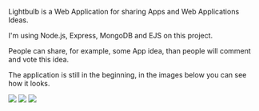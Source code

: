 Lightbulb is a Web Application for sharing Apps and Web Applications Ideas.

I'm using Node.js, Express, MongoDB and EJS on this project.

People can share, for example, some App idea, than people will comment and vote this idea.

The application is still in the beginning, in the images below you can see how it looks.

<img src="https://lh3.googleusercontent.com/DTNjCYiVwzekZW30kSMbxZSyFmnn1G6hl7_UGIrv9Ze3HEkDEI8aZb775OOUvVMgE5d1dmmmI6pgqQ0t9Z0ybBHdF10TZirOem9rXqjDy-lwcxIHKNrC0CKlro7LDKxUEfZw-dv3iiXRBz0OA7s3b0BIDrgwSf6tVi-2yEHKmvlI-z8Fvr9amIJPuFQoi3hl6IsLx8RlfkWGOhDNLimuQBSMtEtuZRKZwAmvKeAUKqQntZw6FWYYBg8ydyrw5V_msmiz9n8-2Teow5vLu_RtUusbSZWFZuNGfXJAmEGZZRazaIJBKkRZDptx7QclYYeE_UDFXaS0_Eq39pOThvg5oKQOA5ry5fA89JCYkcqfHnf3Ix1gxzZhXg7bh0ftbuAIDtMjj5a7KGqC0n3uCOoBJPw-idjBNmEi9lRBIIrDFvBKchNKWiTrujuCkYEKURrhAssbQKverbSICFyVP6FSnhV9HQSzItAcF3Xhyfy4SkohmoW6aL85-xqCPBbue_YZa6CNrpSLiYuSNl9sJyHYY0kHXKafNZ1oJjrbZ_ar7OhnN9iRQMCfOwOKwQ1Pwr1ENbLOuT7xpw8uQCIVr_xpB-0QVRe4ohOG1YO9mNedNfQ4R-TVcazVczp_fYM5iBLTIzPBWmF8MhhNQaWFJ8yycYDPG_mxBhhBhRaAZMia127f8OVT8srXIlL_tARL4VnKSaZZlz7zqg4N6t_owNbuFDYm=w1113-h625-no">

<img src="https://lh3.googleusercontent.com/yjaOyH533dDAIl-44-2fm27YWoWaE3Mz0oyfehIERd6dYj_JSHNbGach6E2dNm6-M60x3mAW8AWoorUFkibuxBgfHYSWP4LCTC_BS5Gy1dNpyARaadN7_Fu3DGUGet3YYuuhuv3mSt3YDOMw1Y6dagbZgRb2pGWm7SEJCg_X6lsyUNz6E-Rx3qcOKBa9d6egx73hOljdx60zEVkk2kaS_Ab7yYt1yFBgrNB7o2PCd9BBbkWDeVqxliWtmWq8hfuIDiyKsVwkZVyQbv8MMwNLqB8EGJ9p1u_5_ocKgb5D2BrlQEXBoXbgscG9YS_KRx1TSe-eaFgsnI7lJXMd1N42qg3ovH55GwFIqmV6ORb30LBx1EldseFbBsy_aDrpwFQ35RITq1_OGpx0DN8TYvhBtDGSlamK73tS8G3kuFEftondxwBOWgCdAP4GCdapp9t827Q-dCjbV4qXy06OOSNuWHuv79UMM5xlqWy8Kutmzt14w-1W5PlCDV4Gr1ykSknChsNSeuNwMUzUfkOgQpVhOYWQbB4gDAFob9Hzp_Jp5ygQlBsx2H1rf9hIfqOxdl8ZKhyydIH8FMe1fTGntxfCNLqX5afBrSqR1bo8fQ8McaCO__jnwN9ZZM1Y7yaZgtdDxbg3023dWPoJ7weDKZ-uu1Htizr8bM4=w1113-h625-no">

<img src="https://lh3.googleusercontent.com/xl9u1plL9AsoFdIWSDDrXExjzmrUDi3EZe8qmDlFvIa0w-vFpp20pQ3lDDLNpYraFLQkoj-r2Hfe3srwITjr1CNu9LCQ3LgAjinU-2y4J0YW4PUXgu2znZCpTPXxJjBF5RkhLXXanSUgD2gQwE8wVZXsiS_0ayzCGfk2nDySVczVYjm5nLFS8fYz3QPyKcSxEe5TnZi6c6Z6U2rD3o93m9-qde-qsCIbLN7EqANtH0OPmTB2KVBtNTCBu5HlRyw0agsJywKXaUgcK2kfHmeFwaSRkxYvOEmZEk__AQygEM9-vNvYnRIKkGg0wHB80IjgJP7NE7I3PIO_Xi2086jXFYLl_fqY_q3LHsXdx3alSmuNM0eQ09m8m464hrlYEEKcE4U9sTmWMrVcSK6v4cdJR-LMzZLfqIwIiNJZHNZJBC1T39-bUAFcGBHPUurh6ozVsBFxzQWCBiUx7Oq4IEo6Y70BEYyxGHfi-J4k3undZ5InleRNpG1RUn4quAUzC4lAAvhp0qnCH7uo7_vNF2QUxIlCuJiHwR8w6xfDPNX96pr2JJVPrw1HwmXW-IweU88_Ao4nDO_dwyPGjmgUCsAg5NoUXCFGY3FEH4wYL_u3KAMIWSs-666UntxGOyYCqd5Jj5YuKv8LjNr2aaQqPdl8GwsyUcz6Fbg=w1113-h625-no">
